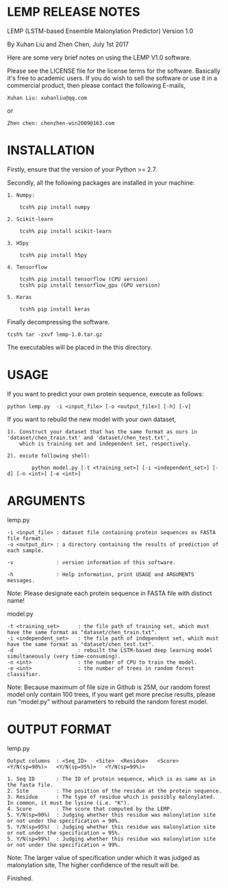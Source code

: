 LEMP RELEASE NOTES
============================

LEMP (LSTM-based Ensemble Malonylation Predictor) Version 1.0

By Xuhan Liu and Zhen Chen, July 1st 2017

Here are some very brief notes on using the LEMP V1.0 software.

Please see the LICENSE file for the license terms for the software.
Basically it's free to academic users.
If you do wish to sell the software or use it in a commercial product,
then please contact the following E-mails,

    Xuhan Liu: xuhanliu@qq.com 
or 
    
    Zhen chen: chenzhen-win2009@163.com


INSTALLATION
============
Firstly, ensure that the version of your Python >= 2.7.

Secondly, all the following packages are installed in your machine:

    1. Numpy:

        tcsh% pip install numpy

    2. Scikit-learn

        tcsh% pip install scikit-learn

    3. H5py

        tcsh% pip install h5py

    4. Tensorflow

        tcsh% pip install tensorflow (CPU version)
        tcsh% pip install tensorflow_gpu (GPU version)

    5. Keras

        tcsh% pip install keras


Finally decompressing the software.

    tcsh% tar -zxvf lemp-1.0.tar.gz

The executables will be placed in the this directory.

USAGE
============
If you want to predict your own protein sequence, execute as follows:

    python lemp.py  -i <input_file> [-o <output_file>] [-h] [-v]

If you want to rebuild the new model with your own dataset,

    1). Construct your dataset that has the same format as ours in 'dataset/chen_train.txt' and 'dataset/chen_test.txt',
        which is training set and independent set, respectively.

    2). excute following shell:

            python model.py [-t <training_set>] [-i <independent_set>] [-d] [-n <int>] [-e <int>]

ARGUMENTS
============
lemp.py

    -i <input_file> : dataset file containing protein sequences as FASTA file format.
    -o <output_dir> : a directory containing the results of prediction of each sample.

    -v              : version information of this software.

    -h              : Help information, print USAGE and ARGUMENTS messages.

Note: Please designate each protein sequence in FASTA file with distinct name!

model.py

    -t <training_set>      : the file path of training set, which must have the same format as "dataset/chen_train.txt".
    -i <independent_set>   : the file path of independent set, which must have the same format as "dataset/chen_test.txt".
    -d                     : rebuilt the LSTM-based deep learning model simultaneously (very time-consuming).
    -n <int>               : the number of CPU to train the model.
    -e <int>               : the number of trees in random forest classifier.

Note: Because maximum of file size in Github is 25M, our random forest model only contain 100 trees,
      if you want get more precise results, please run "model.py" without parameters to rebuild the random forest model.


OUTPUT FORMAT
============
lemp.py

    Output columns  : <Seq_ID>   <Site>  <Residue>   <Score>  <Y/N(sp=90%)>   <Y/N(sp=95%)>   <Y/N(sp=99%)>
    
    1. Seq ID       : The ID of protein sequence, which is as same as in the fasta file.
    2. Site         : The position of the residue at the protein sequence.
    3. Residue      : The type of residue which is possibly malonylated. In common, it must be lysine (i.e. "K").
    4. Score        : The score that computed by the LEMP.
    5. Y/N(sp=90%)  : Judging whether this residue was malonylation site or not under the specification = 90%.
    5. Y/N(sp=95%)  : Judging whether this residue was malonylation site or not under the specification = 95%.
    5. Y/N(sp=99%)  : Judging whether this residue was malonylation site or not under the specification = 99%.

Note: The larger value of specification under which it was judged as malonylation site,
      The higher confidence of the result will be.

Finished.
